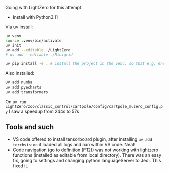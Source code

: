 Going with LightZero for this attempt

- Install with Python3.11

Via uv install:

```bash
uv venv
source .venv/bin/activate
uv init
uv add --editable ./LightZero
# uv add --editable ./Minigrid

uv pip install -e . # install the project in the venv, so that e.g. environments can be imported
```


Also installed:

```bash
UV add numba
uv add pyecharts
uv add transformers
```

On `uv run LightZero/zoo/classic_control/cartpole/config/cartpole_muzero_config.py` I saw a speedup from 244s to 57s

## Tools and such

- VS code offered to install tensorboard plugin, after installing `uv add torchvision` it loaded all logs and run within VS code. Neat!
- Code navigation (go to definition (F12)) was not working with lightzero functions (installed as editable from local directory). There was an easy fix, going to settings and changing python.languageServer to Jedi. This fixed it.
